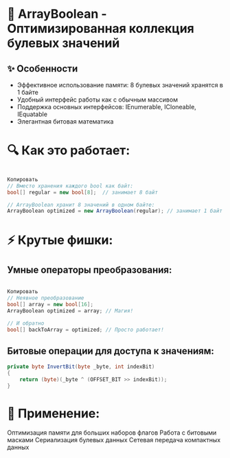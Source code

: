 # 🦊 ArrayBoolean - Оптимизированная коллекция булевых значений

## ✨ Особенности
- Эффективное использование памяти: 8 булевых значений хранятся в 1 байте
- Удобный интерфейс работы как с обычным массивом
- Поддержка основных интерфейсов: IEnumerable, ICloneable, IEquatable
- Элегантная битовая математика
# 🔍 Как это работает:
```csharp

Копировать
// Вместо хранения каждого bool как байт:
bool[] regular = new bool[8];  // занимает 8 байт

// ArrayBoolean хранит 8 значений в одном байте:
ArrayBoolean optimized = new ArrayBoolean(regular); // занимает 1 байт
```

# ⚡ Крутые фишки:
## Умные операторы преобразования:

```csharp

Копировать
// Неявное преобразование
bool[] array = new bool[16];
ArrayBoolean optimized = array; // Магия!

// И обратно
bool[] backToArray = optimized; // Просто работает!
```

## Битовые операции для доступа к значениям:
```csharp
private byte InvertBit(byte _byte, int indexBit)
{
    return (byte)(_byte ^ (OFFSET_BIT >> indexBit));
}

```

# 🎯 Применение:
Оптимизация памяти для больших наборов флагов
Работа с битовыми масками
Сериализация булевых данных
Сетевая передача компактных данных
